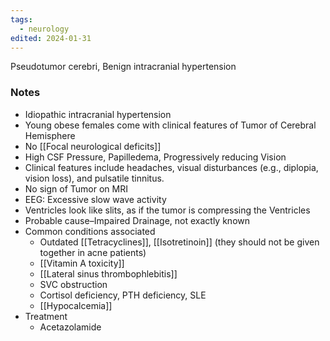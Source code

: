 ```yaml
---
tags:
  - neurology
edited: 2024-01-31
---
```

Pseudotumor cerebri, Benign intracranial hypertension
### Notes 
- Idiopathic intracranial hypertension 
- Young obese females come with clinical features of Tumor of Cerebral Hemisphere
- No [[Focal neurological deficits]] 
- High CSF Pressure, Papilledema, Progressively reducing Vision
- Clinical features include headaches, visual disturbances (e.g., diplopia, vision loss), and pulsatile tinnitus.
- No sign of Tumor on MRI
- EEG: Excessive slow wave activity
- Ventricles look like slits, as if the tumor is compressing the Ventricles
- Probable cause–Impaired Drainage, not exactly known
- Common conditions associated
	- Outdated [[Tetracyclines]], [[Isotretinoin]] (they should not be given together in acne patients)
	- [[Vitamin A toxicity]]
	- [[Lateral sinus thrombophlebitis]]
	- SVC obstruction
	- Cortisol deficiency, PTH deficiency, SLE
	- [[Hypocalcemia]] 
- Treatment
	- Acetazolamide 